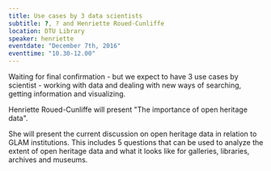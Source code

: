 ```yaml
---
title: Use cases by 3 data scientists
subtitle: ?, ? and Henriette Roued-Cunliffe
location: DTU Library
speaker: henriette
eventdate: "December 7th, 2016"
eventtime: "10.30-12.00"
---
```


Waiting for final confirmation - but we expect to have 3 use cases by scientist - working with data and dealing with new ways of searching, getting information and visualizing.


Henriette Roued-Cunliffe will present "The importance of open heritage data".

She will present the current discussion on open heritage data in relation to GLAM  institutions.
This includes 5 questions that can be used to analyze the extent of open heritage data and what it looks like for galleries,
libraries, archives and museums.
